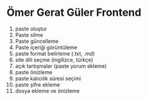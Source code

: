 

# Ömer Gerat Güler Frontend #
1. paste oluştur
2. Paste silme
3. Paste güncelleme
4. Paste içeriği görüntüleme
5. paste format belirleme (.txt, .md)
6. site dili seçme (ingilizce, türkçe)
7. açık tartışmalar (paste yorum ekleme)
8. paste önizleme
9. paste kalıcılık süresi seçimi
10. paste şifre ekleme
11. dosya ekleme ve önizleme
